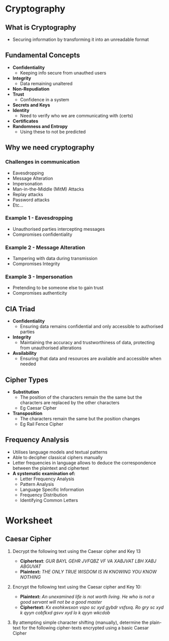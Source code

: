 
# Cryptography

## What is Cryptography
- Securing information by transforming it into an unreadable format

## Fundamental Concepts
- **Confidentiality**
	- Keeping info secure from unauthed users
- **Integrity**
	- Data remaining unaltered 
- **Non-Repudiation**
- **Trust**
	- Confidence in a system
- **Secrets and Keys**
- **Identity**
	- Need to verify who we are communicating with (certs)
- **Certificates**
- **Randomness and Entropy**
	- Using these to not be predicted

## Why we need cryptography
### Challenges in communication
- Eavesdropping
- Message Alteration
- Impersonation
- Man-in-the-Middle (MitM) Attacks
- Replay attacks
- Password attacks
- Etc…

### Example 1 - Eavesdropping
- Unauthorised parties intercepting messages
- Compromises confidentiality

### Example 2 - Message Alteration
- Tampering with data during transmission
- Compromises Integrity

### Example 3 - Impersonation
- Pretending to be someone else to gain trust
- Compromises authenticity 

## CIA Triad
- **Confidentiality**
	- Ensuring data remains confidential and only accessible to authorised parties
- **Integrity**
	- Maintaining the accuracy and trustworthiness of data, protecting from unauthorised alterations
- **Availability**
	- Ensuring that data and resources are available and accessible when needed


## Cipher Types
- **Substitution**
	- The position of the characters remain the the same but the characters are replaced by the other characters
	- Eg Caesar Cipher
- **Transposition**
	- The characters remain the same but the position changes
	- Eg Rail Fence Cipher

## Frequency Analysis
- Utilises language models and textual patterns
- Able to decipher classical ciphers manually
- Letter frequencies in language allows to deduce the correspondence between the plaintext and ciphertext
- **A systematic examination of:**
	- Letter Frequency Analysis
	- Pattern Analysis
	- Language Specific Information
	- Frequency Distribution
	- Identifying Common Letters




# Worksheet

## Caesar Cipher
1) Decrypt the following text using the Caesar cipher and Key 13
	- **Ciphertext**: *GUR BAYL GEHR JVFQBZ VF VA XABJVAT LBH XABJ ABGUVAT*
	- **Plaintext:** *THE ONLY TRUE WISDOM IS IN KNOWING YOU KNOW NOTHING*

2) Encrypt the following text using the Caesar cipher and Key 10:
	- **Plaintext:** *An unexamined life is not worth living. He who is not a good servant will not be a good master*
	- **Ciphertext:** *Kx exohkwsxon vspo sc xyd gybdr vsfsxq. Ro gry sc xyd k qyyn cobfkxd gsvv xyd lo k qyyn wkcdob*

3) By attempting simple character shifting (manually), determine the plain-text for the following cipher-texts encrypted using a basic Caesar Cipher






